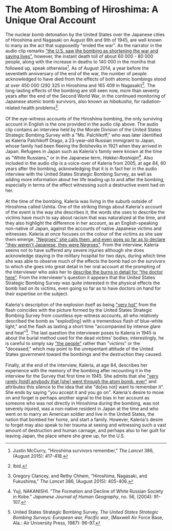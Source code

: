 # The Atom Bombing of Hiroshima: A Unique Oral Account


<div class="sidepanel">
              <!-- This is the div where all the popcorn action will hapen -->
              <div id="popcorn-container">
              </div>
            </div>


The nuclear bomb detonation by the United States over the Japanese cities of Hiroshima and Nagasaki on August 6th and 9th of 1945, are well known to many as the act that supposedly "ended the war". As the narrator in the audio clip remarks <a href="#" onclick="javascript:seek(24)">"the U.S. saw the bombing as shortening the war and saving lives"</a>, however, the instant death toll of about 60 000 - 80 000 people, along with the increase in deaths to 140 000 in the months that followed up, speak otherwise[^first]. As of August 2014, a year before the seventieth anniversary of the end of the war, the number of people acknowledged to have died from the effects of both atomic bombings stood at over 450 000 (292 325 in Hiroshima and 165 409 in Nagasaki)[^second]. The long-lasting effects of the bombing are still seen now, more than seventy years after the end of the Second World War, in the continued monitoring of Japanese atomic bomb survivors, also known as _hibakusha_, for radiation-related health problems[^third].<br>
<br>
Of the eye-witness accounts of the Hiroshima bombing, the only surviving account in English is the one provided in the audio clip above. The audio clip contains an interview held by the Morale Division of the United States Strategic Bombing Survey with a "Ms. Palchikoff," who was later identified as Kaleria Palchikoff Drago, a 23-year-old Russian immigrant to Japan, whose family had been fleeing the Bolsheviks in 1921 when they arrived in Japan. Refugees in Japan such as Kaleria's family were known at the time as "White Russians," or in the Japanese term, _Hakkei-Roshiajin_[^fourth]. Also included in the audio clip is a voice-over of Kaleria from 2005, at age 84, 60 years after the bombing, acknowledging that it is in fact her in the audio interview with the United States Strategic Bombing Survey, as well as adding more information about her life leading up to and after the bombing, especially in terms of the effect witnessing such a destructive event had on her. <br>
<br>
At the time of the bombing, Kaleria was living in the suburb outside of Hiroshima called Ushita. One of the striking things about Kaleria's account of the event is the way she describes it, the words she uses to describe the victims have much to say about racism that was naturalized at the time, and they also highlight the difference in her account, as an English-speaking non-native of Japan, against the accounts of native Japanese victims and witnesses. Kaleria at once focuses on the colour of the victims as she saw them emerge, <a href="#" onclick="javascript:seek(80)">"Negroes" she calls them, and even goes so far as to declare "they weren't Japanese, they were Negroes"</a>. From the interview, Kaleria seems not to have suffered any severe injuries although she does acknowledge staying in the military hospital for two days, during which time she was able to observe much of the effects the bomb had on the survivors to which she goes into great detail in her oral account at the prompting of the interviewer who asks her to <a href="#" onclick="javascript:seek(102)">describe the burns in detail for "the doctor here"</a>. From the interviewer's question it appears that the United States Strategic Bombing Survey was quite interested in the physical effects the bomb had on its victims, even going so far as to have doctors on hand for their expertise on the subject. <br>
<br>
Kaleria's description of the explosion itself as being <a href="#" onclick="javascript:seek(183)">"very hot"</a> from the flash coincides with the picture formed by the United States Strategic Bombing Survey from countless eye-witness accounts, all who relatively described the bomb as "explod[ing] with a tremendous flash of blue-white light," and the flash as lasting a short time "accompanied by intense glare and heat"[^fifth].
The last question the interviewer poses to Kaleria in 1945 is about the burial method used for the dead victims' bodies; interestingly, he is careful to simply say <a href="#" onclick="javascript:seek(200)">"the people"</a> rather than "victims" or the "deceased," which may point to the unrepentant attitude of the United States government toward the bombings and the destruction they caused. <br>
<br>
Finally, at the end of the interview, Kaleria, at age 84, describes her experience with the memory of the bombing after recounting it in the interview for the Survey that first time in 1945. She admits that she <a href="#" onclick="javascript:seek(225)">"very rarely [told] anybody that [she] went through the atom bomb, ever"</a> and attributes this silence to the idea that she "do[es not] want to remember it". She ends by saying "you accept it and you go on". Kaleria's desire to move on and forget is perhaps another signal to the bias in her account as someone who was not directly in Hiroshima during the bombing, was not severely injured, was a non-native resident in Japan at the time and who went on to marry an American soldier and live in the United States, the nation that bombed her home, and start a family. However, Kaleria's desire to forget may also speak to her trauma at seeing and witnessing such a vast amount of destruction and human carnage, and perhaps also to her guilt for leaving Japan, the place where she grew up, for the U.S.  

[^first]: Justin McCurry, "Hiroshima survivors remember," _The Lancet_ 386, (August 2015): 417-418.

[^second]: Ibid.

[^third]: Gregory Clancey, and Rethy Chhem, "Hiroshima, Nagasaki, and Fukushima," _The Lancet_ 386, (August 2015): 405-406.

[^fourth]: Yuji, NAKANISHI. "The Formation and Decline of White Russian Society in Kobe." _Japanese Journal of Human Geography_, no. 56, (2004): 91-107.

[^fifth]: United States Strategic Bombing Survey, _The United States Strategic Bombing Surveys: European war, Pacific war_, (Maxwell Air Force Base, Ala.: Air University Press, 1987): 96-97.
